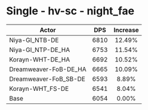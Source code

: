 # Single - hv-sc - night_fae
| Actor | DPS | Increase |
|---|:---:|:---:|
|Niya-GI_NTB-DE|6810|12.49%|
|Niya-GI_NTP-DE_HA|6753|11.54%|
|Korayn-WHT-DE_HA|6692|10.52%|
|Dreamweaver-FoB-DE_HA|6665|10.09%|
|Dreamweaver-FoB_SB-DE|6593|8.89%|
|Korayn-WHT_FS-DE|6541|8.04%|
|Base|6054|0.00%|
